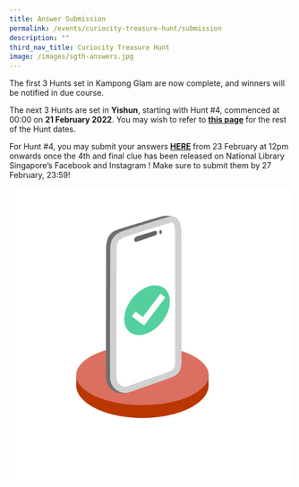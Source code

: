```yaml
---
title: Answer Submission
permalink: /events/curiocity-treasure-hunt/submission
description: ""
third_nav_title: Curiocity Treasure Hunt
image: /images/sgth-answers.jpg
---
```

The first 3 Hunts set in Kampong Glam are now complete, and winners will be notified in due course.  

The next 3 Hunts are set in **Yishun**, starting with Hunt #4,  commenced at 00:00 on  **21 February 2022**. You may wish to refer to **[this page](https://curiocity.nlb.gov.sg/events/curiocity-treasure-hunt/hunt-dates)** for the rest of the Hunt dates.  

For Hunt #4, you may submit your answers [**HERE**](https://go.gov.sg/curiocity-treasurehuntsubmission) from 23 February at 12pm onwards once the 4th and final clue has been released on National Library Singapore’s Facebook and Instagram ! Make sure to submit them by 27 February, 23:59!

<div>
<div class="row is-multiline">
    <div class="col is-half-desktop is-half-tablet">
<img src="/images/sgth-answers.jpg" alt="answers">
</div>
	<div class="col is-half-desktop is-half-tablet"></div>
</div>    
</div>